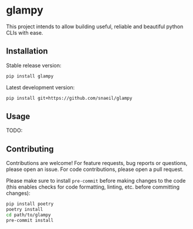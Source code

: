 # glampy

This project intends to allow building useful, reliable and beautiful python CLIs with ease.

## Installation

Stable release version:

```bash
pip install glampy
```

Latest development version:

```bash
pip install git+https://github.com/snaeil/glampy
```

## Usage

TODO:

## Contributing

Contributions are welcome!
For feature requests, bug reports or questions, please open an issue.
For code contributions, please open a pull request.

Please make sure to install `pre-commit` before making changes to the code (this enables
checks for code formatting, linting, etc. before committing changes):

```bash
pip install poetry
poetry install
cd path/to/glampy
pre-commit install
```
